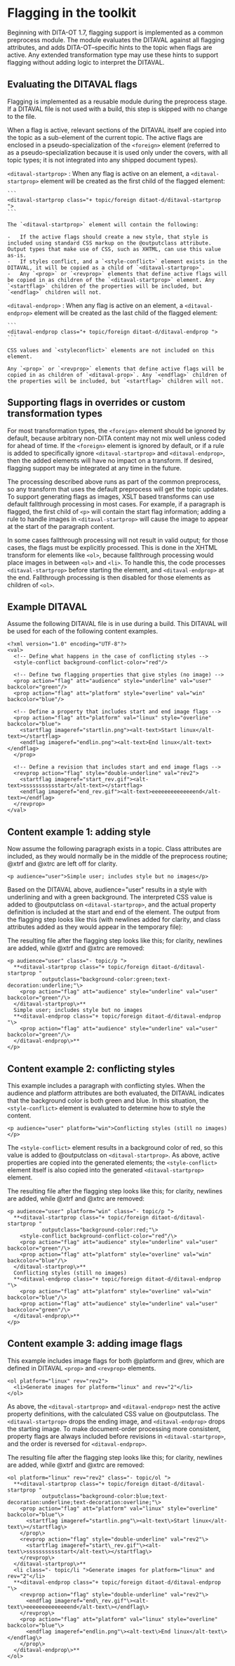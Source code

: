 # Flagging in the toolkit

Beginning with DITA-OT 1.7, flagging support is implemented as a common preprocess module. The module evaluates the DITAVAL against all flagging attributes, and adds DITA-OT–specific hints to the topic when flags are active. Any extended transformation type may use these hints to support flagging without adding logic to interpret the DITAVAL.

## Evaluating the DITAVAL flags

Flagging is implemented as a reusable module during the preprocess stage. If a DITAVAL file is not used with a build, this step is skipped with no change to the file.

When a flag is active, relevant sections of the DITAVAL itself are copied into the topic as a sub-element of the current topic. The active flags are enclosed in a pseudo-specialization of the `<foreign>` element \(referred to as a pseudo-specialization because it is used only under the covers, with all topic types; it is not integrated into any shipped document types\).

 `<ditaval-startprop>`
 :   When any flag is active on an element, a `<ditaval-startprop>` element will be created as the first child of the flagged element:

    ```
    <ditaval-startprop class="+ topic/foreign ditaot-d/ditaval-startprop ">
    ```

    The `<ditaval-startprop>` element will contain the following:

    -   If the active flags should create a new style, that style is included using standard CSS markup on the @outputclass attribute. Output types that make use of CSS, such as XHTML, can use this value as-is.
    -   If styles conflict, and a `<style-conflict>` element exists in the DITAVAL, it will be copied as a child of `<ditaval-startprop>`.
    -   Any `<prop>` or `<revprop>` elements that define active flags will be copied in as children of the `<ditaval-startprop>` element. Any `<startflag>` children of the properties will be included, but `<endflag>` children will not.

  `<ditaval-endprop>`
 :   When any flag is active on an element, a `<ditaval-endprop>` element will be created as the last child of the flagged element:

    ```
    <ditaval-endprop class="+ topic/foreign ditaot-d/ditaval-endprop ">
    ```

    CSS values and `<styleconflict>` elements are not included on this element.

    Any `<prop>` or `<revprop>` elements that define active flags will be copied in as children of `<ditaval-prop>`. Any `<endflag>` children of the properties will be included, but `<startflag>` children will not.

 ## Supporting flags in overrides or custom transformation types

For most transformation types, the `<foreign>` element should be ignored by default, because arbitrary non-DITA content may not mix well unless coded for ahead of time. If the `<foreign>` element is ignored by default, or if a rule is added to specifically ignore `<ditaval-startprop>` and `<ditaval-endprop>`, then the added elements will have no impact on a transform. If desired, flagging support may be integrated at any time in the future.

The processing described above runs as part of the common preprocess, so any transform that uses the default preprocess will get the topic updates. To support generating flags as images, XSLT based transforms can use default fallthrough processing in most cases. For example, if a paragraph is flagged, the first child of `<p>` will contain the start flag information; adding a rule to handle images in `<ditaval-startprop>` will cause the image to appear at the start of the paragraph content.

In some cases fallthrough processing will not result in valid output; for those cases, the flags must be explicitly processed. This is done in the XHTML transform for elements like `<ol>`, because fallthrough processing would place images in between `<ol>` and `<li>`. To handle this, the code processes `<ditaval-startprop>` before starting the element, and `<ditaval-endprop>` at the end. Fallthrough processing is then disabled for those elements as children of `<ol>`.

## Example DITAVAL

Assume the following DITAVAL file is in use during a build. This DITAVAL will be used for each of the following content examples.

```
<?xml version="1.0" encoding="UTF-8"?>
<val>
  <!-- Define what happens in the case of conflicting styles -->
  <style-conflict background-conflict-color="red"/>

  <!-- Define two flagging properties that give styles (no image) -->
  <prop action="flag" att="audience" style="underline" val="user" backcolor="green"/>
  <prop action="flag" att="platform" style="overline" val="win" backcolor="blue"/>

  <!-- Define a property that includes start and end image flags -->
  <prop action="flag" att="platform" val="linux" style="overline" backcolor="blue">
    <startflag imageref="startlin.png"><alt-text>Start linux</alt-text></startflag>
    <endflag imageref="endlin.png"><alt-text>End linux</alt-text></endflag>
  </prop>

  <!-- Define a revision that includes start and end image flags -->
  <revprop action="flag" style="double-underline" val="rev2">
    <startflag imageref="start_rev.gif"><alt-text>ssssssssssstart</alt-text></startflag>
    <endflag imageref="end_rev.gif"><alt-text>eeeeeeeeeeeeeend</alt-text></endflag>
  </revprop>
</val>
```

## Content example 1: adding style

Now assume the following paragraph exists in a topic. Class attributes are included, as they would normally be in the middle of the preprocess routine; @xtrf and @xtrc are left off for clarity.

```
<p audience="user">Simple user; includes style but no images</p>

```

Based on the DITAVAL above, audience="user" results in a style with underlining and with a green background. The interpreted CSS value is added to @outputclass on `<ditaval-startprop>`, and the actual property definition is included at the start and end of the element. The output from the flagging step looks like this \(with newlines added for clarity, and class attributes added as they would appear in the temporary file\):

The resulting file after the flagging step looks like this; for clarity, newlines are added, while @xtrf and @xtrc are removed:

```
<p audience="user" class="- topic/p ">
  **<ditaval-startprop class="+ topic/foreign ditaot-d/ditaval-startprop " 
           outputclass="background-color:green;text-decoration:underline;"\>
    <prop action="flag" att="audience" style="underline" val="user" backcolor="green"/\>
  </ditaval-startprop\>**
  Simple user; includes style but no images
  **<ditaval-endprop class="+ topic/foreign ditaot-d/ditaval-endprop "\>
    <prop action="flag" att="audience" style="underline" val="user" backcolor="green"/\>
  </ditaval-endprop\>**
</p>
```

## Content example 2: conflicting styles

This example includes a paragraph with conflicting styles. When the audience and platform attributes are both evaluated, the DITAVAL indicates that the background color is both green and blue. In this situation, the `<style-conflict>` element is evaluated to determine how to style the content.

```
<p audience="user" platform="win">Conflicting styles (still no images)</p>
```

The `<style-conflict>` element results in a background color of red, so this value is added to @outputclass on `<ditaval-startprop>`. As above, active properties are copied into the generated elements; the `<style-conflict>` element itself is also copied into the generated `<ditaval-startprop>` element.

The resulting file after the flagging step looks like this; for clarity, newlines are added, while @xtrf and @xtrc are removed:

```
<p audience="user" platform="win" class="- topic/p ">
  **<ditaval-startprop class="+ topic/foreign ditaot-d/ditaval-startprop " 
           outputclass="background-color:red;"\>
    <style-conflict background-conflict-color="red"/\>
    <prop action="flag" att="audience" style="underline" val="user" backcolor="green"/\>
    <prop action="flag" att="platform" style="overline" val="win" backcolor="blue"/\>
  </ditaval-startprop\>**
  Conflicting styles (still no images)
  **<ditaval-endprop class="+ topic/foreign ditaot-d/ditaval-endprop "\>
    <prop action="flag" att="platform" style="overline" val="win" backcolor="blue"/\>
    <prop action="flag" att="audience" style="underline" val="user" backcolor="green"/\>
  </ditaval-endprop\>**
</p>
```

## Content example 3: adding image flags

This example includes image flags for both @platform and @rev, which are defined in DITAVAL `<prop>` and `<revprop>` elements.

```
<ol platform="linux" rev="rev2">
  <li>Generate images for platform="linux" and rev="2"</li>
</ol>
```

As above, the `<ditaval-startprop>` and `<ditaval-endprop>` nest the active property definitions, with the calculated CSS value on @outputclass. The `<ditaval-startprop>` drops the ending image, and `<ditaval-endprop>` drops the starting image. To make document-order processing more consistent, property flags are always included before revisions in `<ditaval-startprop>`, and the order is reversed for `<ditaval-endprop>`.

The resulting file after the flagging step looks like this; for clarity, newlines are added, while @xtrf and @xtrc are removed:

```
<ol platform="linux" rev="rev2" class="- topic/ol ">
  **<ditaval-startprop class="+ topic/foreign ditaot-d/ditaval-startprop " 
           outputclass="background-color:blue;text-decoration:underline;text-decoration:overline;"\>
    <prop action="flag" att="platform" val="linux" style="overline" backcolor="blue"\>
      <startflag imageref="startlin.png"\><alt-text\>Start linux</alt-text\></startflag\>
    </prop\>
    <revprop action="flag" style="double-underline" val="rev2"\>
      <startflag imageref="start\_rev.gif"\><alt-text\>ssssssssssstart</alt-text\></startflag\>
    </revprop\>
  </ditaval-startprop\>**
  <li class="- topic/li ">Generate images for platform="linux" and rev="2"</li>
  **<ditaval-endprop class="+ topic/foreign ditaot-d/ditaval-endprop "\>
    <revprop action="flag" style="double-underline" val="rev2"\>
      <endflag imageref="end\_rev.gif"\><alt-text\>eeeeeeeeeeeeeend</alt-text\></endflag\>
    </revprop\>
    <prop action="flag" att="platform" val="linux" style="overline" backcolor="blue"\>
      <endflag imageref="endlin.png"\><alt-text\>End linux</alt-text\></endflag\>
    </prop\>
  </ditaval-endprop\>**
</ol>
```

